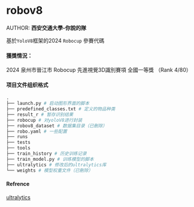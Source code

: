 # robov8 

AUTHOR: **西安交通大學-你說的隊** 

基於`YoloV8`框架的2024 `Robocup` 參賽代碼

#### 獲獎情況：

2024 泉州市晉江市 Robocup 先進視覺3D識別賽項 全國一等獎 （Rank 4/80）


#### 项目文件组织格式

```python
.
├── launch.py # 启动图形界面的脚本
├── predefined_classes.txt # 定义的物品种类
├── result_r # 暂存识别结果
├── robocup # 对yoloV8进行封装
├── robov8_dataset # 数据集目录（已刪除）
├── robo.yaml # 一些配置
├── runs 
├── tests 
├── tools 
├── train_history # 历史训练记录
├── train_model.py # 训练模型的脚本
├── ultralytics # 修改后的ultralytics库
└── weights # 模型权重文件（已刪除）
```
#### Refrence

[ultralytics](https://docs.ultralytics.com/#yolo-a-brief-history)


